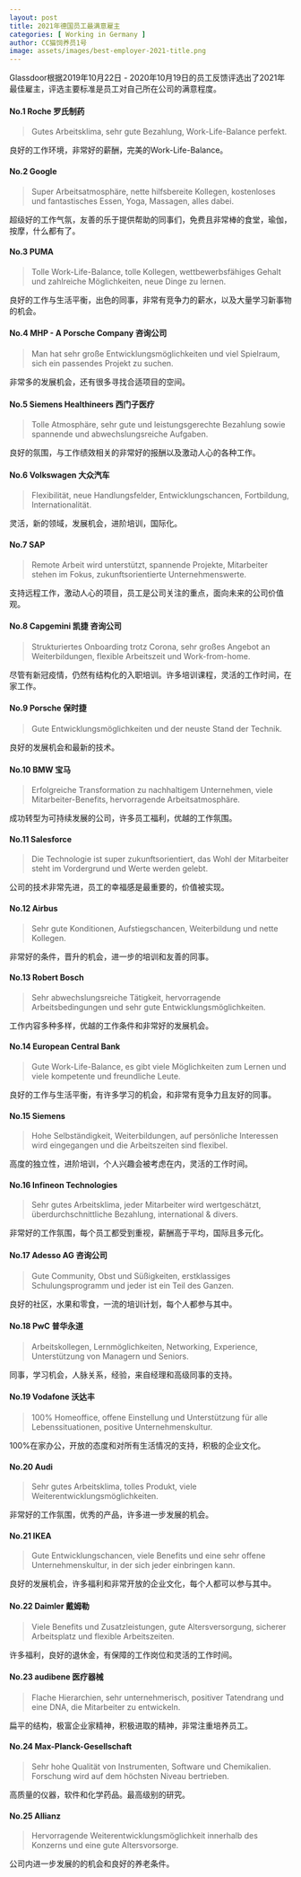 ```yaml
---
layout: post
title: 2021年德国员工最满意雇主
categories: [ Working in Germany ]
author: CC猫饲养员1号
image: assets/images/best-employer-2021-title.png
---
```


Glassdoor根据2019年10月22日 - 2020年10月19日的员工反馈评选出了2021年最佳雇主，评选主要标准是员工对自己所在公司的满意程度。

#### No.1 Roche 罗氏制药
> Gutes Arbeitsklima, sehr gute Bezahlung, Work-Life-Balance perfekt.

良好的工作环境，非常好的薪酬，完美的Work-Life-Balance。

#### No.2 Google
> Super Arbeitsatmosphäre, nette hilfsbereite Kollegen, kostenloses und fantastisches Essen, Yoga, Massagen, alles dabei.

超级好的工作气氛，友善的乐于提供帮助的同事们，免费且非常棒的食堂，瑜伽，按摩，什么都有了。

#### No.3 PUMA
> Tolle Work-Life-Balance, tolle Kollegen, wettbewerbsfähiges Gehalt und zahlreiche Möglichkeiten, neue Dinge zu lernen.

良好的工作与生活平衡，出色的同事，非常有竞争力的薪水，以及大量学习新事物的机会。

#### No.4 MHP - A Porsche Company 咨询公司
> Man hat sehr große Entwicklungsmöglichkeiten und viel Spielraum, sich ein passendes Projekt zu suchen.

非常多的发展机会，还有很多寻找合适项目的空间。

#### No.5 Siemens Healthineers 西门子医疗
> Tolle Atmosphäre, sehr gute und leistungsgerechte Bezahlung sowie spannende und abwechslungsreiche Aufgaben.

良好的氛围，与工作绩效相关的非常好的报酬以及激动人心的各种工作。

#### No.6 Volkswagen 大众汽车
> Flexibilität, neue Handlungsfelder, Entwicklungschancen, Fortbildung, Internationalität.

灵活，新的领域，发展机会，进阶培训，国际化。

#### No.7 SAP
> Remote Arbeit wird unterstützt, spannende Projekte, Mitarbeiter stehen im Fokus, zukunftsorientierte Unternehmenswerte.

支持远程工作，激动人心的项目，员工是公司关注的重点，面向未来的公司价值观。

#### No.8 Capgemini 凯捷 咨询公司
> Strukturiertes Onboarding trotz Corona, sehr großes Angebot an Weiterbildungen, flexible Arbeitszeit und Work-from-home.

尽管有新冠疫情，仍然有结构化的入职培训。许多培训课程，灵活的工作时间，在家工作。

#### No.9 Porsche 保时捷
> Gute Entwicklungsmöglichkeiten und der neuste Stand der Technik.

良好的发展机会和最新的技术。

#### No.10 BMW 宝马
> Erfolgreiche Transformation zu nachhaltigem Unternehmen, viele Mitarbeiter-Benefits, hervorragende Arbeitsatmosphäre.

成功转型为可持续发展的公司，许多员工福利，优越的工作氛围。

#### No.11 Salesforce
> Die Technologie ist super zukunftsorientiert, das Wohl der Mitarbeiter steht im Vordergrund und Werte werden gelebt.

公司的技术非常先进，员工的幸福感是最重要的，价值被实现。

#### No.12 Airbus
> Sehr gute Konditionen, Aufstiegschancen, Weiterbildung und nette Kollegen.

非常好的条件，晋升的机会，进一步的培训和友善的同事。

#### No.13 Robert Bosch
> Sehr abwechslungsreiche Tätigkeit, hervorragende Arbeitsbedingungen und sehr gute Entwicklungsmöglichkeiten.

工作内容多种多样，优越的工作条件和非常好的发展机会。

#### No.14 European Central Bank
> Gute Work-Life-Balance, es gibt viele Möglichkeiten zum Lernen und viele kompetente und freundliche Leute.

良好的工作与生活平衡，有许多学习的机会，和非常有竞争力且友好的同事。

#### No.15 Siemens
> Hohe Selbständigkeit, Weiterbildungen, auf persönliche Interessen wird eingegangen und die Arbeitszeiten sind flexibel.

高度的独立性，进阶培训，个人兴趣会被考虑在内，灵活的工作时间。

#### No.16 Infineon Technologies
> Sehr gutes Arbeitsklima, jeder Mitarbeiter wird wertgeschätzt, überdurchschnittliche Bezahlung, international & divers.

非常好的工作氛围，每个员工都受到重视，薪酬高于平均，国际且多元化。

#### No.17 Adesso AG 咨询公司
> Gute Community, Obst und Süßigkeiten, erstklassiges Schulungsprogramm und jeder ist ein Teil des Ganzen.

良好的社区，水果和零食，一流的培训计划，每个人都参与其中。

#### No.18 PwC 普华永道
> Arbeitskollegen, Lernmöglichkeiten, Networking, Experience, Unterstützung von Managern und Seniors.

同事，学习机会，人脉关系，经验，来自经理和高级同事的支持。

#### No.19 Vodafone 沃达丰
> 100% Homeoffice, offene Einstellung und Unterstützung für alle Lebenssituationen, positive Unternehmenskultur.

100%在家办公，开放的态度和对所有生活情况的支持，积极的企业文化。

#### No.20 Audi
> Sehr gutes Arbeitsklima, tolles Produkt, viele Weiterentwicklungsmöglichkeiten.

非常好的工作氛围，优秀的产品，许多进一步发展的机会。

#### No.21 IKEA
> Gute Entwicklungschancen, viele Benefits und eine sehr offene Unternehmenskultur, in der sich jeder einbringen kann.

良好的发展机会，许多福利和非常开放的企业文化，每个人都可以参与其中。

#### No.22 Daimler 戴姆勒
> Viele Benefits und Zusatzleistungen, gute Altersversorgung, sicherer Arbeitsplatz und flexible Arbeitszeiten.

许多福利，良好的退休金，有保障的工作岗位和灵活的工作时间。

#### No.23 audibene 医疗器械
> Flache Hierarchien, sehr unternehmerisch, positiver Tatendrang und eine DNA, die Mitarbeiter zu entwickeln.

扁平的结构，极富企业家精神，积极进取的精神，非常注重培养员工。

#### No.24 Max-Planck-Gesellschaft
> Sehr hohe Qualität von Instrumenten, Software und Chemikalien. Forschung wird auf dem höchsten Niveau bertrieben.

高质量的仪器，软件和化学药品。最高级别的研究。

#### No.25 Allianz
> Hervorragende Weiterentwicklungsmöglichkeit innerhalb des Konzerns und eine gute Altersvorsorge.

公司内进一步发展的的机会和良好的养老条件。